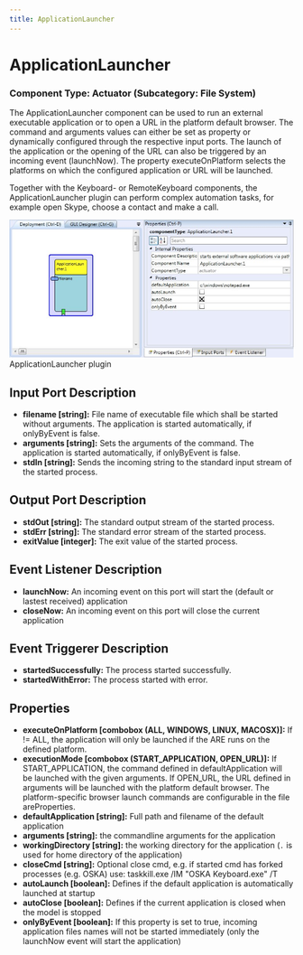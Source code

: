 ```yaml
---
title: ApplicationLauncher
---
```


# ApplicationLauncher

### Component Type: Actuator (Subcategory: File System)

The ApplicationLauncher component can be used to run an external executable application or to open a URL in the platform default browser.
The command and arguments values can either be set as property or dynamically configured through the respective input ports.
The launch of the application or the opening of the URL can also be triggered by an incoming event (launchNow).
The property executeOnPlatform selects the platforms on which the configured application or URL will be launched.

Together with the Keyboard- or RemoteKeyboard components, the ApplicationLauncher plugin can perform complex automation tasks, for example open Skype, choose a contact and make a call.

![Screenshot: ApplicationLauncher plugin](./img/ApplicationLauncher.jpg "Screenshot: ApplicationLauncher plugin")  
ApplicationLauncher plugin

## Input Port Description

- **filename \[string\]:** File name of executable file which shall be started without arguments.
  The application is started automatically, if onlyByEvent is false.
- **arguments \[string\]:** Sets the arguments of the command.
  The application is started automatically, if onlyByEvent is false.
- **stdIn \[string\]:** Sends the incoming string to the standard input stream of the started process.

## Output Port Description

- **stdOut \[string\]:** The standard output stream of the started process.
- **stdErr \[string\]:** The standard error stream of the started process.
- **exitValue \[integer\]:** The exit value of the started process.

## Event Listener Description

- **launchNow:** An incoming event on this port will start the (default or lastest received) application
- **closeNow:** An incoming event on this port will close the current application

## Event Triggerer Description

- **startedSuccessfully:** The process started successfully.
- **startedWithError:** The process started with error.

## Properties

- **executeOnPlatform \[combobox (ALL, WINDOWS, LINUX, MACOSX)\]:** If != ALL, the application will only be launched if the ARE runs on the defined platform.
- **executionMode \[combobox (START_APPLICATION, OPEN_URL)\]:** If START_APPLICATION, the command defined in defaultApplication will be launched with the given arguments.
  If OPEN_URL, the URL defined in arguments will be launched with the platform default browser.
  The platform-specific browser launch commands are configurable in the file areProperties.
- **defaultApplication \[string\]:** Full path and filename of the default application
- **arguments \[string\]:** the commandline arguments for the application
- **workingDirectory \[string\]:** the working directory for the application (`.` is used for home directory of the application)
- **closeCmd \[string\]:** Optional close cmd, e.g. if started cmd has forked processes (e.g. OSKA) use: taskkill.exe /IM "OSKA Keyboard.exe" /T
- **autoLaunch \[boolean\]:** Defines if the default application is automatically launched at startup
- **autoClose \[boolean\]:** Defines if the current application is closed when the model is stopped
- **onlyByEvent \[boolean\]:** If this property is set to true, incoming application files names will not be started immediately (only the launchNow event will start the application)
